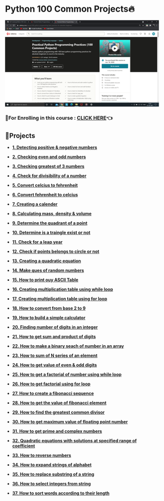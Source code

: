 # Python 100 Common Projects🔥

<img src="https://github.com/kishanrajput23/Self-Learning/blob/main/Python%20100%20Common%20Projects/100%20Common%20Projects.png" alt="">

### 🔸For Enrolling in this course : [CLICK HERE](https://www.udemy.com/course/100-python-programming-best-practices-for-absolute-beginner/)👈

## 📌Projects

- **[1. Detecting positive & negative numbers](https://github.com/kishanrajput23/Self-Learning/blob/main/Python%20100%20Common%20Projects/Projects/1.%20Detecting%20posituve%20%26%20negative%20numbers.py)**

- **[2. Checking even and odd numbers](https://github.com/kishanrajput23/Self-Learning/blob/main/Python%20100%20Common%20Projects/Projects/2.%20Checking%20even%20and%20odd%20numbers.py)**

- **[3. Checking greatest of 3 numbers](https://github.com/kishanrajput23/Self-Learning/blob/main/Python%20100%20Common%20Projects/Projects/3.%20Checking%20greatest%20of%203%20numbers.py)**

- **[4. Check for divisibility of a number](https://github.com/kishanrajput23/Self-Learning/blob/main/Python%20100%20Common%20Projects/Projects/4.%20Check%20for%20divisibility%20of%20a%20number.py)**

- **[5. Convert celcius to fehrenheit](https://github.com/kishanrajput23/Self-Learning/blob/main/Python%20100%20Common%20Projects/Projects/5.%20Convert%20celcius%20to%20fehrenheit.py)**

- **[6. Convert fehrenheit to celcius](https://github.com/kishanrajput23/Self-Learning/blob/main/Python%20100%20Common%20Projects/Projects/6.%20Convert%20fehrenheit%20to%20celcius.py)**

- **[7. Creating a calender](https://github.com/kishanrajput23/Self-Learning/blob/main/Python%20100%20Common%20Projects/Projects/7.%20Creating%20a%20calender.py)**

- **[8. Calculating mass, density & volume](https://github.com/kishanrajput23/Self-Learning/blob/main/Python%20100%20Common%20Projects/Projects/8.%20Calculating%20mass%2C%20density%20%26%20volume.py)**

- **[9. Determine the quadrant of a point](https://github.com/kishanrajput23/Self-Learning/blob/main/Python%20100%20Common%20Projects/Projects/9.%20Determine%20the%20quadrant%20of%20a%20point.py)**

- **[10. Determine is a traingle exist or not](https://github.com/kishanrajput23/Self-Learning/blob/main/Python%20100%20Common%20Projects/Projects/10.%20Determine%20is%20a%20traingle%20exist%20or%20not.py)**

- **[11. Check for a leap year](https://github.com/kishanrajput23/Self-Learning/blob/main/Python%20100%20Common%20Projects/Projects/11.%20Check%20for%20a%20leap%20year.py)**

- **[12. Check if points belongs to circle or not](https://github.com/kishanrajput23/Self-Learning/blob/main/Python%20100%20Common%20Projects/Projects/12.%20Check%20if%20points%20belongs%20to%20circle%20or%20not.py)**

- **[13. Creating a quadratic equation](https://github.com/kishanrajput23/Self-Learning/blob/main/Python%20100%20Common%20Projects/Projects/13.%20Creating%20a%20quadratic%20equation.py)**

- **[14. Make ques of random numbers](https://github.com/kishanrajput23/Self-Learning/blob/main/Python%20100%20Common%20Projects/Projects/14.%20Make%20ques%20of%20random%20numbers.py)**

- **[15. How to print ouy ASCII Table](https://github.com/kishanrajput23/Self-Learning/blob/main/Python%20100%20Common%20Projects/Projects/15.%20How%20to%20print%20ouy%20ASCII%20Table.py)**

- **[16. Creating multiplication table using while loop](https://github.com/kishanrajput23/Self-Learning/blob/main/Python%20100%20Common%20Projects/Projects/16.%20Creating%20multiplication%20table%20using%20while%20loop.py)**

- **[17. Creating multiplication table using for loop](https://github.com/kishanrajput23/Self-Learning/blob/main/Python%20100%20Common%20Projects/Projects/17.%20Creating%20multiplication%20table%20using%20for%20loop.py)**

- **[18. How to convert from base 2 to 9](https://github.com/kishanrajput23/Self-Learning/blob/main/Python%20100%20Common%20Projects/Projects/18.%20How%20to%20convert%20from%20base%202%20to%209.py)**

- **[19. How to build a simple calculator](https://github.com/kishanrajput23/Self-Learning/blob/main/Python%20100%20Common%20Projects/Projects/19.%20How%20to%20build%20a%20simple%20calculator.py)**

- **[20. Finding number of digits in an integer](https://github.com/kishanrajput23/Self-Learning/blob/main/Python%20100%20Common%20Projects/Projects/20.%20Finding%20number%20of%20digits%20in%20an%20integer.py)**

- **[21. How to get sum and product of digits](https://github.com/kishanrajput23/Self-Learning/blob/main/Python%20100%20Common%20Projects/Projects/21.%20How%20to%20get%20sum%20and%20product%20of%20digits.py)**

- **[22. How to make a binary seach of number in an array](https://github.com/kishanrajput23/Self-Learning/blob/main/Python%20100%20Common%20Projects/Projects/22.%20How%20to%20make%20a%20binary%20seach%20of%20number%20in%20an%20array.py)**

- **[23. How to sum of N series of an element](https://github.com/kishanrajput23/Self-Learning/blob/main/Python%20100%20Common%20Projects/Projects/23.%20How%20to%20sum%20of%20N%20series%20of%20an%20element.py)**

- **[24. How to get value of even & odd digits](https://github.com/kishanrajput23/Self-Learning/blob/main/Python%20100%20Common%20Projects/Projects/24.%20How%20to%20get%20value%20of%20even%20%26%20odd%20digits.py)**

- **[25. How to get a factorial of number using while loop](https://github.com/kishanrajput23/Self-Learning/blob/main/Python%20100%20Common%20Projects/Projects/25.%20How%20to%20get%20a%20factorial%20of%20number%20using%20while%20loop.py)**

- **[26. How to get factorial using for loop](https://github.com/kishanrajput23/Self-Learning/blob/main/Python%20100%20Common%20Projects/Projects/26.%20How%20to%20get%20factorial%20using%20for%20loop.py)**

- **[27. How to create a fibonacci sequence](https://github.com/kishanrajput23/Self-Learning/blob/main/Python%20100%20Common%20Projects/Projects/27.%20How%20to%20create%20a%20fibonacci%20sequence.py)**

- **[28. How to get the value of fibonacci element](https://github.com/kishanrajput23/Self-Learning/blob/main/Python%20100%20Common%20Projects/Projects/28.%20How%20to%20get%20the%20value%20of%20fibonacci%20element.py)**

- **[29. How to find the greatest common divisor](https://github.com/kishanrajput23/Self-Learning/blob/main/Python%20100%20Common%20Projects/Projects/29.%20How%20to%20find%20the%20greatest%20common%20divisor.py)**

- **[30. How to get maximum value of floating point number](https://github.com/kishanrajput23/Self-Learning/blob/main/Python%20100%20Common%20Projects/Projects/30.%20How%20to%20get%20maximum%20value%20of%20floating%20point%20number.py)**

- **[31. How to get prime and complex numbers](https://github.com/kishanrajput23/Self-Learning/blob/main/Python%20100%20Common%20Projects/Projects/31.%20How%20to%20get%20prime%20and%20complex%20numbers.py)**

- **[32. Quadratic equations with solutions at specified range of coefficient](https://github.com/kishanrajput23/Self-Learning/blob/main/Python%20100%20Common%20Projects/Projects/32.%20Quadratic%20equations%20with%20solutions%20at%20specified%20range%20of%20coefficient.py)**

- **[33. How to reverse numbers](https://github.com/kishanrajput23/Self-Learning/blob/main/Python%20100%20Common%20Projects/Projects/33.%20How%20to%20reverse%20numbers.py)**

- **[34. How to expand strings of alphabet](https://github.com/kishanrajput23/Self-Learning/blob/main/Python%20100%20Common%20Projects/Projects/34.%20How%20to%20expand%20strings%20of%20alphabet.py)**

- **[35. How to replace substring of a string](https://github.com/kishanrajput23/Self-Learning/blob/main/Python%20100%20Common%20Projects/Projects/35.%20How%20to%20replace%20substring%20of%20a%20string.py)**

- **[36. How to select integers from string](https://github.com/kishanrajput23/Self-Learning/blob/main/Python%20100%20Common%20Projects/Projects/36.%20How%20to%20select%20integers%20from%20string.py)**

- **[37. How to sort words according to their length](https://github.com/kishanrajput23/Self-Learning/blob/main/Python%20100%20Common%20Projects/Projects/37.%20How%20to%20sort%20words%20according%20to%20their%20length.py)**
